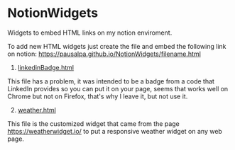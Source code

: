 # NotionWidgets
Widgets to embed HTML links on my notion enviroment.

To add new HTML widgets just create the file and embed the following link on notion:
https://pausalpa.github.io/NotionWidgets/filename.html

 1. [linkedinBadge.html](/linkedinBadge.html)
 
 This file has a problem, it was intended to be a badge from a code that LinkedIn provides so you can put it on your page, 
 seems that works well on Chrome but not on Firefox, that's why I leave it, but not use it.
 
 2. [weather.html](/weather.html)
 
 This file is the customized widget that came from the page https://weatherwidget.io/ to put a responsive weather widget on any web page.
